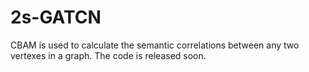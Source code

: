 # 2s-GATCN
CBAM is used  to calculate the semantic correlations between any two vertexes in a graph. The code is released soon.
